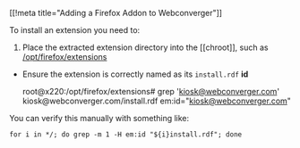 [[!meta title="Adding a Firefox Addon to Webconverger"]]

To install an extension you need to:


1. Place the extracted extension directory into the [[chroot]], such as [/opt/firefox/extensions](https://github.com/Webconverger/webc/tree/master/opt/firefox/extensions)
* Ensure the extension is correctly named as its `install.rdf` **id**

	root@x220:/opt/firefox/extensions# grep 'kiosk@webconverger.com' kiosk\@webconverger.com/install.rdf
	em:id="kiosk@webconverger.com"

You can verify this manually with something like:

	for i in */; do grep -m 1 -H em:id "${i}install.rdf"; done
